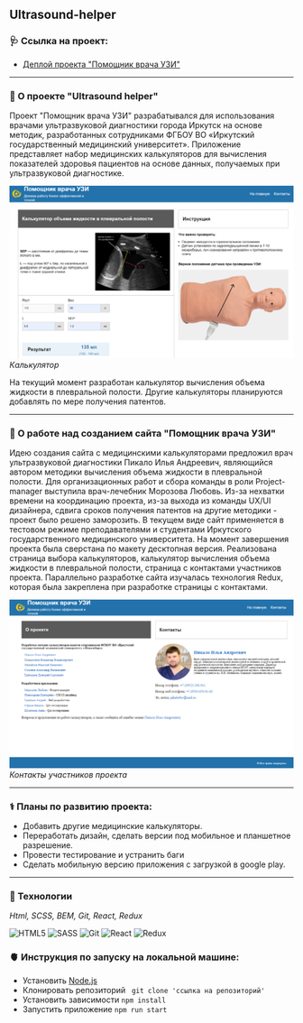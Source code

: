 ## Ultrasound-helper

### 🩺 Ссылка на проект:

* [Деплой проекта "Помощник врача УЗИ"](https://ultrasound-helper.vercel.app/) 
___

### 💉 О проекте "Ultrasound helper"

Проект "Помощник врача УЗИ" разрабатывался для использования врачами ультразвуковой 
диагностики города Иркутск на основе методик, разработанных сотрудниками 
ФГБОУ ВО «Иркутский государственный медицинский университет».
Приложение представляет набор медицинских калькуляторов для вычисления показателей здоровья
пациентов на основе данных, получаемых при ультразвуковой диагностике.

![Скриншот главной страницы](./src/images/calck-screen.png)
*Калькулятор*

На текущий момент разработан калькулятор вычисления объема жидкости в плевральной полости.
Другие калькуляторы планируются добавлять по мере получения патентов. 
___

### 🩻 О работе над созданием сайта "Помощник врача УЗИ"

Идею создания сайта с медицинскими калькуляторами предложил врач ультразвуковой диагностики
Пикало Илья Андреевич, являющийся автором методики вычисления объема жидкости в плевральной полости.
Для организационных работ и сбора команды в роли Project-manager выступила врач-лечебник
Морозова Любовь.
Из-за нехватки времени на координацию проекта, из-за выхода из команды
UX/UI дизайнера, сдвига сроков получения патентов на другие методики - проект было решено заморозить.
В текущем виде сайт применяется в тестовом режиме преподавателями и студентами Иркутского 
государственного медицинского университета.
На момент завершения проекта была сверстана по макету десктопная версия.
Реализована страница выбора калькуляторов, калькулятор вычисления объема жидкости в плевральной полости,
страница с контактами участников проекта.
Параллельно разработке сайта изучалась технология Redux, которая была закреплена при разработке страницы с контактами.

![Скриншот главной страницы](./src/images/kontact-screen.png)
*Контакты участников проекта*
___

### ⚕️ Планы по развитию проекта:
* Добавить другие медицинские калькуляторы.
* Переработать дизайн, сделать версии под мобильное и планшетное разрешение.
* Провести тестирование и устранить баги
* Сделать мобильную версию приложения с загрузкой в google play.
___

### 🔬 Технологии
*Html, SCSS, BEM, Git, React, Redux*

![HTML5](https://img.shields.io/badge/html5-%23E34F26.svg?style=for-the-badge&logo=html5&logoColor=white)
![SASS](https://img.shields.io/badge/SASS-hotpink.svg?style=for-the-badge&logo=SASS&logoColor=white)
![Git](https://img.shields.io/badge/git-%23F05033.svg?style=for-the-badge&logo=git&logoColor=white)
![React](https://img.shields.io/badge/react-%2320232a.svg?style=for-the-badge&logo=react&logoColor=%2361DAFB)
![Redux](https://img.shields.io/badge/redux-%23593d88.svg?style=for-the-badge&logo=redux&logoColor=white)

### 🫀 Инструкция по запуску на локальной машине:
* Установить [Node.js](https://nodejs.org/ru/)
* Клонировать репозиторий ``` git clone 'ссылка на репозиторий'```
* Установить зависимости ``` npm install ```
* Запустить приложение ``` npm run start ```
